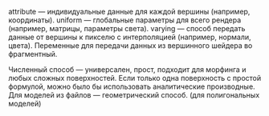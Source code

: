 attribute — индивидуальные данные для каждой вершины (например, координаты).
uniform — глобальные параметры для всего рендера (например, матрицы, параметры света).
varying — способ передать данные от вершины к пикселю с интерполяцией (например, нормали, цвета). Переменные для передачи данных из вершинного шейдера во фрагментный.

Численный способ — универсален, прост, подходит для морфинга и любых сложных поверхностей.
Если только одна поверхность с простой формулой, можно было бы использовать аналитические производные.
Для моделей из файлов — геометрический способ. (для полигональных моделей)